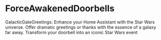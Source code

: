 # ForceAwakenedDoorbells
GalacticGateGreetings: Enhance your Home Assistant with the Star Wars universe. Offer dramatic greetings or thanks with the essence of a galaxy far away. Transform your doorbell into an iconic Star Wars event
